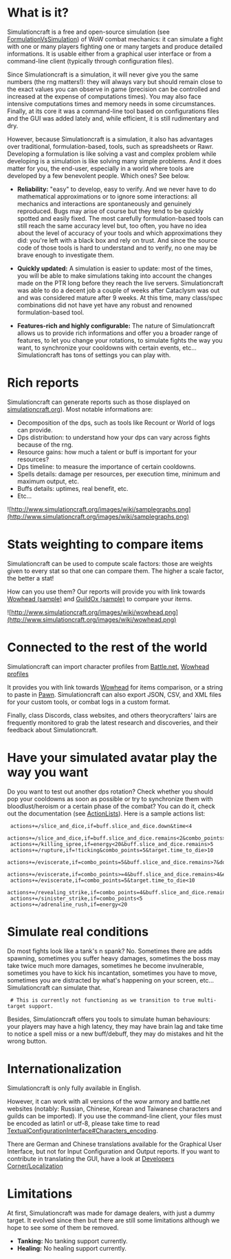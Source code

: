 What is it?
=======================
Simulationcraft is a free and open-source simulation (see [FormulationVsSimulation](FormulationVsSimulation)) of WoW combat mechanics: it can simulate a fight with one or many players fighting one or many targets and produce detailed informations. It is usable either from a graphical user interface or from a command-line client (typically through configuration files).

Since Simulationcraft is a simulation, it will never give you the same numbers (the rng matters!): they will always vary but should remain close to the exact values you can observe in game (precision can be controlled and increased at the expense of computations times). You may also face intensive computations times and memory needs in some circumstances. Finally, at its core it was a command-line tool based on configurations files and the GUI was added lately and, while efficient, it is still rudimentary and dry.

However, because Simulationcraft is a simulation, it also has advantages over traditional, formulation-based, tools, such as spreadsheets or Rawr. Developing a formulation is like solving a vast and complex problem while developing is a simulation is like solving many simple problems. And it does matter for you, the end-user, especially in a world where tools are developed by a few benevolent people. Which ones? See below.
 * **Reliability:** "easy" to develop, easy to verify. And we never have to do mathematical approximations or to ignore some interactions: all mechanics and interactions are spontaneously and genuinely reproduced. Bugs may arise of course but they tend to be quickly spotted and easily fixed. The most carefully formulation-based tools can still reach the same accuracy level but, too often, you have no idea about the level of accuracy of your tools and which approximations they did: you're left with a black box and rely on trust. And since the source code of those tools is hard to understand and to verify, no one may be brave enough to investigate them.

 * **Quickly updated:** A simulation is easier to update: most of the times, you will be able to make simulations taking into account the changes made on the PTR long before they reach the live servers. Simulationcraft was able to do a decent job a couple of weeks after Cataclysm was out and was considered mature after 9 weeks. At this time,  many class/spec combinations did not have yet have any robust and renowned formulation-based tool.

 * **Features-rich and highly configurable:** The nature of Simulationcraft allows us to provide rich informations and offer you a broader range of features, to let you change your rotations, to simulate fights the way you want, to synchronize your cooldowns with certain events, etc... Simulationcraft has tons of settings you can play with.

Rich reports
====================
Simulationcraft can generate reports such as those displayed on [simulationcraft.org](http://www.simulationcraft.org/)). Most notable informations are:
 * Decomposition of the dps, such as tools like Recount or World of logs can provide.
 * Dps distribution: to understand how your dps can vary across fights because of the rng.
 * Resource gains: how much a talent or buff is important for your resources?
 * Dps timeline: to measure the importance of certain cooldowns.
 * Spells details: damage per resources, per execution time, minimum and maximum output, etc.
 * Buffs details: uptimes, real benefit, etc.
 * Etc...

![http://www.simulationcraft.org/images/wiki/samplegraphs.png](http://www.simulationcraft.org/images/wiki/samplegraphs.png)

Stats weighting to compare items
====================================
Simulationcraft can be used to compute scale factors: those are weights given to every stat so that one can compare them. The higher a scale factor, the better a stat!

How can you use them? Our reports will provide you with link towards [Wowhead (sample)](http://www.wowhead.com/?items&filter=ub=1;gm=3;gb=1;rf=1;minle=346;wt=20:21:77:117:119:96:103:170:32;wtv=2.6373:1.2115:1.1952:1.5543:1.4658:1.5130:1.0993:1.3631:5.0913;) and [GuildOx (sample)](http://www.guildox.com/wr.asp?usr=&ser=&grp=www&Cla=1024&F=H&Int=3.2213&Spi=2.2387&spd=2.4038&mhit=2.2286&mcr=0.9007&mh=1.7434&Mr=1.1686&Ver=6) to compare your items.

![http://www.simulationcraft.org/images/wiki/wowhead.png](http://www.simulationcraft.org/images/wiki/wowhead.png)

Connected to the rest of the world
====================================
Simulationcraft can import character profiles from [Battle.net](http://us.battle.net/wow/en/), [Wowhead profiles](http://www.wowhead.com/profiles)

It provides you with link towards [Wowhead](http://www.wowhead.com/?items&filter=ub=1;gm=3;gb=1;rf=1;minle=346;wt=20:21:77:117:119:96:103:170:32;wtv=2.6373:1.2115:1.1952:1.5543:1.4658:1.5130:1.0993:1.3631:5.0913;) for items comparison, or a string to paste in [Pawn](http://wow.curse.com/downloads/wow-addons/details/pawn.aspx). Simulationcraft can also export JSON, CSV, and XML files for your custom tools, or combat logs in a custom format.

Finally, class Discords, class websites, and others theorycrafters' lairs are frequently monitored to grab the latest research and discoveries, and their feedback about Simulationcraft.

Have your simulated avatar play the way you want
=======================================================
Do you want to test out another dps rotation? Check whether you should pop your cooldowns as soon as possible or try to synchronize them with bloodlust/heroism or a certain phase of the combat? You can do it, check out the documentation (see [ActionLists](ActionLists)). Here is a sample actions list:
```
 actions+=/slice_and_dice,if=buff.slice_and_dice.down&time<4
 actions+=/slice_and_dice,if=buff.slice_and_dice.remains<2&combo_points>=3
 actions+=/killing_spree,if=energy<20&buff.slice_and_dice.remains>5
 actions+=/rupture,if=!ticking&combo_points=5&target.time_to_die>10
 actions+=/eviscerate,if=combo_points=5&buff.slice_and_dice.remains>7&dot.rupture.remains>6
 actions+=/eviscerate,if=combo_points>=4&buff.slice_and_dice.remains>4&energy>40&dot.rupture.remains>5
 actions+=/eviscerate,if=combo_points=5&target.time_to_die<10
 actions+=/revealing_strike,if=combo_points=4&buff.slice_and_dice.remains>8
 actions+=/sinister_strike,if=combo_points<5
 actions+=/adrenaline_rush,if=energy<20
```

Simulate real conditions
=============================
Do most fights look like a tank's n spank? No. Sometimes there are adds spawning, sometimes you suffer heavy damages, sometimes the boss may take twice much more damages, sometimes he become invulnerable, sometimes you have to kick his incantation, sometimes you have to move, sometimes you are distracted by what's happening on your screen, etc... Simulationcraft can simulate that.
```
 # This is currently not functioning as we transition to true multi-target support.
```
Besides, Simulationcraft offers you tools to simulate human behaviours: your players may have a high latency, they may have brain lag and take time to notice a spell miss or a new buff/debuff, they may do mistakes and hit the wrong button.

Internationalization
========================
Simulationcraft is only fully available in English.

However, it can work with all versions of the wow armory and battle.net websites (notably: Russian, Chinese, Korean and Taiwanese characters and guilds can be imported). If you use the command-line client, your files must be encoded as latin1 or utf-8, please take time to read [TextualConfigurationInterface#Characters\_encoding](TextualConfigurationInterface#Characters_encoding).


There are German and Chinese translations available for the Graphical User Interface, but not for Input Configuration and Output reports. If you want to contribute in translating the GUI, have a look at [Developers Corner/Localization](Localization)

Limitations
=====================
At first, Simulationcraft was made for damage dealers, with just a dummy target. It evolved since then but there are still some limitations although we hope to see some of them be removed.

 * **Tanking:** No tanking support currently.
 * **Healing:** No healing support currently.